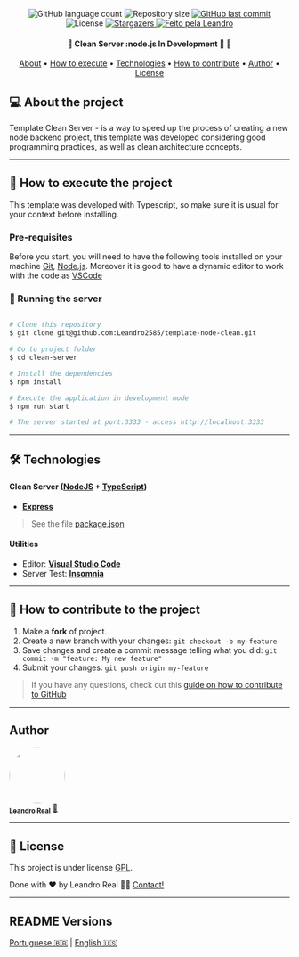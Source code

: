 <p align="center">
  <img alt="GitHub language count" src="https://img.shields.io/github/languages/count/Leandro2585/template-node-clean?color=%2304D361">

  <img alt="Repository size" src="https://img.shields.io/github/repo-size/Leandro2585/template-node-clean">

  <a href="https://github.com/Leandro2585/template-node-clean/commits/master">
    <img alt="GitHub last commit" src="https://img.shields.io/github/last-commit/Leandro2585/template-node-clean">
  </a>

   <img alt="License" src="https://img.shields.io/badge/license-MIT-brightgreen">
   <a href="https://github.com/Leandro2585/template-node-clean/stargazers">
    <img alt="Stargazers" src="https://img.shields.io/github/stars/Leandro2585/template-node-clean?style=social">
  </a>

  <a href="https://github.com.br/Leandro2585">
    <img alt="Feito pela Leandro" src="https://img.shields.io/badge/made%20by-Leandro-%237519C1">
  </a>

</p>

<h4 align="center">
	🚧  Clean Server :node.js In Development 🚀 🚧
</h4>

<p align="center">
 <a href="#-about-the-project">About</a> •
 <a href="#-how-to-execute-the-project">How to execute</a> •
 <a href="#-technologies">Technologies</a> •
 <a href="#-how-to-contribute-to-the-project">How to contribute</a> •
 <a href="#-author">Author</a> •
 <a href="#-user-content--license">License</a>
</p>


## 💻 About the project

Template Clean Server - is a way to speed up the process of creating a new node backend project, this template was developed considering good programming practices, as well as clean architecture concepts.

---

## 🚀 How to execute the project

This template was developed with Typescript, so make sure it is usual for your context before installing.

### Pre-requisites

Before you start, you will need to have the following tools installed on your machine
[Git](https://git-scm.com), [Node.js](https://nodejs.org/en/).
Moreover it is good to have a dynamic editor to work with the code as [VSCode](https://code.visualstudio.com/)

### 🎲 Running the server

```bash

# Clone this repository
$ git clone git@github.com:Leandro2585/template-node-clean.git

# Go to project folder
$ cd clean-server

# Install the dependencies
$ npm install

# Execute the application in development mode
$ npm run start

# The server started at port:3333 - access http://localhost:3333

```

---

## 🛠 Technologies

#### [](https://github.com/Leandro2585/template-node-clean#server-nodejs--typescript)**Clean Server**  ([NodeJS](https://nodejs.org/en/)  +  [TypeScript](https://www.typescriptlang.org/))

-   **[Express](https://expressjs.com/)**

> See the file  [package.json](https://github.com/Leandro2585/template-node-clean/blob/master/package.json)


#### [](https://github.com/Leandro2585/template-node-clean#utilit%C3%i1es)**Utilities**

-   Editor:  **[Visual Studio Code](https://code.visualstudio.com/)**
-   Server Test:  **[Insomnia](https://insomnia.rest/)**
---


## 💪 How to contribute to the project

1. Make a **fork** of project.
2. Create a new branch with your changes: `git checkout -b my-feature`
3. Save changes and create a commit message telling what you did: `git commit -m "feature: My new feature"`
4. Submit your changes: `git push origin my-feature`
> If you have any questions, check out this [guide on how to contribute to GitHub](./CONTRIBUTING.md)

---

##  Author

<a href="https://github.com/Leandro2585">
<img style="border-radius: 50%" src="https://avatars.githubusercontent.com/u/49343139?v=4" width="100px;" alt=""/>
 <br />
 <sub><b>Leandro Real</b></sub></a> <a href="https://github.com/Leandro2585" title="Leandro">🚀</a>
 <br />

---

## 📝 License

This project is under license [GPL](https://spdx.org/licenses/CPL-3.0-or-later.html).

Done with ❤️ by Leandro Real 👋🏽 [Contact!](https://www.linkedin.com/in/leandro-r-434b811a5/)

---

## README Versions

[Portuguese 🇧🇷](./README-pt.md)  |  [English 🇺🇸](./README.md)
